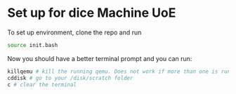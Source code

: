 # Set up for dice Machine UoE

To set up environment, clone the repo and run

```bash
source init.bash
```

Now you should have a better terminal prompt and you can run:

```bash
killqemu # kill the running qemu. Does not work if more than one is running
cddisk # go to your /disk/scratch folder
c # clear the terminal
```
